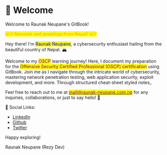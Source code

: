 # 👋 Welcome

Welcome to Raunak Neupane's GitBook!

<mark style="color:orange;">🇳🇵 Namaste and greetings from Nepal! 🇳🇵</mark>

Hey there! I'm <mark style="color:blue;">Raunak Neupane</mark>, a cybersecurity enthusiast hailing from the beautiful country of Nepal. 🏔️&#x20;

Welcome to my <mark style="color:purple;">OSCP</mark> learning journey! Here, I document my preparation for the <mark style="color:purple;">Offensive Security Certified Professional (OSCP) certification</mark> using GitBook. Join me as I navigate through the intricate world of cybersecurity, mastering network penetration testing, web application security, exploit development, and more. Through structured cheat-sheet styled notes,.

Feel free to reach out to me at [<mark style="color:purple;">mail@raunak-neupane.com.np</mark>](mailto:mail@raunak-neupane.com.np) for any inquiries, collaborations, or just to say hello! 📧

🔗 Social Links:

* [LinkedIn](https://www.linkedin.com/in/rezydev/)
* [Github](https://github.com/rezy-dev)
* [Twitter](https://twitter.com/RezyDev)

Happy exploring!

Raunak Neupane (Rezy Dev)
